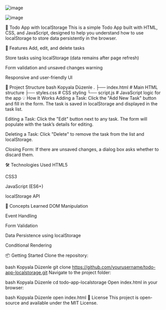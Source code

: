 ![image](https://github.com/user-attachments/assets/5334a86e-ac3f-4473-b0d1-72d6453fd5a0)

![image](https://github.com/user-attachments/assets/461ac454-cfcd-4272-979c-e21120cb8c5b)

📝 Todo App with localStorage
This is a simple Todo App built with HTML, CSS, and JavaScript, designed to help you understand how to use localStorage to store data persistently in the browser.

🚀 Features
Add, edit, and delete tasks

Store tasks using localStorage (data remains after page refresh)

Form validation and unsaved changes warning

Responsive and user-friendly UI

📁 Project Structure
bash
Kopyala
Düzenle
.
├── index.html       # Main HTML structure
├── styles.css       # CSS styling
└── script.js        # JavaScript logic for the app
💡 How It Works
Adding a Task: Click the "Add New Task" button and fill in the form. The task is saved in localStorage and displayed in the task list.

Editing a Task: Click the "Edit" button next to any task. The form will populate with the task’s details for editing.

Deleting a Task: Click "Delete" to remove the task from the list and localStorage.

Closing Form: If there are unsaved changes, a dialog box asks whether to discard them.

🛠 Technologies Used
HTML5

CSS3

JavaScript (ES6+)

localStorage API

🧠 Concepts Learned
DOM Manipulation

Event Handling

Form Validation

Data Persistence using localStorage

Conditional Rendering

📦 Getting Started
Clone the repository:

bash
Kopyala
Düzenle
git clone https://github.com/yourusername/todo-app-localstorage.git
Navigate to the project folder:

bash
Kopyala
Düzenle
cd todo-app-localstorage
Open index.html in your browser:

bash
Kopyala
Düzenle
open index.html
📄 License
This project is open-source and available under the MIT License.
